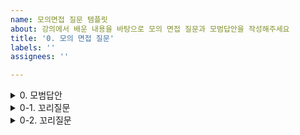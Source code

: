 ```yaml
---
name: 모의면접 질문 템플릿
about: 강의에서 배운 내용을 바탕으로 모의 면접 질문과 모범답안을 작성해주세요
title: '0. 모의 면접 질문'
labels: ''
assignees: ''

---
```


<details> <summary>0. 모범답안 </summary> <div markdown="1">
  
  ```
  모범 답안을 작성해 주세요
  ```

  ##### 해설  
  ```
  모범답안에 대한 해설을 적어주세요
  ```

</div> </details>



<details> <summary>0-1. 꼬리질문 </summary> <div markdown="1">
  
  ```
  모범 답안을 작성해 주세요
  ```

  ##### 해설  
  ```
  모범답안에 대한 해설을 적어주세요
  ```

</div> </details>




<details> <summary>0-2. 꼬리질문 </summary> <div markdown="1">
  
  ```
  모범 답안을 작성해 주세요
  ```

  ##### 해설  
  ```
  모범답안에 대한 해설을 적어주세요
  ```

</div> </details>
